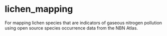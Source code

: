 # lichen_mapping
For mapping lichen species that are indicators of gaseous nitrogen pollution using open source species occurrence data from the NBN Atlas.
